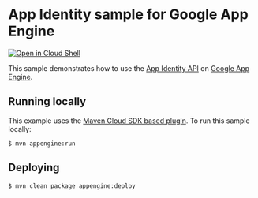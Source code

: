 # App Identity sample for Google App Engine

<a href="https://console.cloud.google.com/cloudshell/open?git_repo=https://github.com/GoogleCloudPlatform/java-docs-samples&page=editor&open_in_editor=appengine-java8/appidentity/README.md">
<img alt="Open in Cloud Shell" src ="http://gstatic.com/cloudssh/images/open-btn.png"></a>


This sample demonstrates how to use the [App Identity API][appid] on [Google App
Engine][ae-docs].

[appid]: https://cloud.google.com/appengine/docs/java/appidentity/
[ae-docs]: https://cloud.google.com/appengine/docs/java/

## Running locally
This example uses the
[Maven Cloud SDK based plugin](https://cloud.google.com/appengine/docs/java/tools/using-maven).
To run this sample locally:

    $ mvn appengine:run

## Deploying

    $ mvn clean package appengine:deploy
